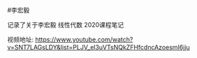 #李宏毅 

记录了关于李宏毅 线性代数 2020课程笔记

视频地址: <https://www.youtube.com/watch?v=SNT7LAGsLDY&list=PLJV_el3uVTsNQkZFHfcdncAzoesmI6jju>

